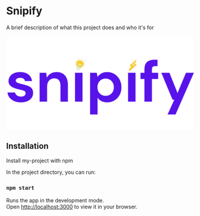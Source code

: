 
# Snipify

A brief description of what this project does and who it's for


![Logo](https://raw.githubusercontent.com/kartikey-mittal/snipify/main/snipify-1.png)


## Installation

Install my-project with npm


 In the project directory, you can run:

### `npm start`

Runs the app in the development mode.\
Open [http://localhost:3000](http://localhost:3000) to view it in your browser.


    
